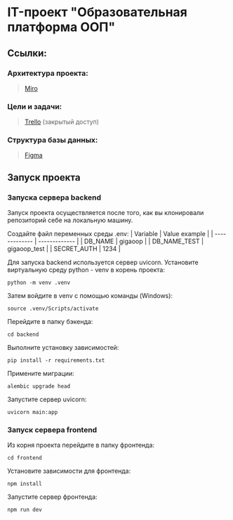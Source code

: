 # IT-проект "Образовательная платформа ООП"

## Ссылки:

### Архитектура проекта:

> [Miro]()

### Цели и задачи:

> [Trello](https://trello.com/b/Oj3UHJCU/gigoop) (закрытый доступ)

### Структура базы данных:

> [Figma](https://www.figma.com/board/GPE3nndbkOOPY9NNyKKXWF/gigaOOP-schema?node-id=0-1&t=QtS3mkE6LDU6i4ud-1)

## Запуск проекта
### Запуска сервера backend
Запуск проекта осуществляется после того, как вы клонировали репозиторий себе на локальную машину.

Создайте файл переменных среды .env:
| Variable | Value example |
| ------------- | ------------- |
| DB_NAME | gigaoop |
| DB_NAME_TEST | gigaoop_test |
| SECRET_AUTH | 1234 |

Для запуска backend используется сервер uvicorn.
Установите виртуальную среду python - venv в корень проекта:
```
python -m venv .venv
```
Затем войдите в venv с помощью команды (Windows):
```
source .venv/Scripts/activate
```
Перейдите в папку бэкенда:
```
cd backend
```
Выполните установку зависимостей:
```
pip install -r requirements.txt
```
Примените миграции:
```
alembic upgrade head
```
Запустите сервер uvicorn:
```
uvicorn main:app
```
### Запуск сервера frontend
Из корня проекта перейдите в папку фронтенда:
```
cd frontend
```
Установите зависимости для фронтенда:
```
npm install
```
Запустите сервер фронтенда:
```
npm run dev
```
